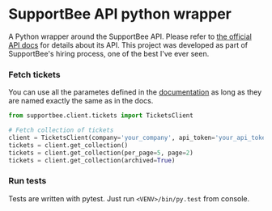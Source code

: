 # SupportBee API python wrapper
A Python wrapper around the SupportBee API. Please refer to [the official API docs](developers.supportbee.com/api) for details about its API. This project was developed as part of SupportBee's hiring process, one of the best I've ever seen.

### Fetch tickets

You can use all the parametes defined in the [documentation](https://developers.supportbee.com/api#fetching_tickets) as long as they are named exactly the same as in the docs.

```python
from supportbee.client.tickets import TicketsClient

# Fetch collection of tickets
client = TicketsClient(company='your_company', api_token='your_api_token')
tickets = client.get_collection()
tickets = client.get_collection(per_page=5, page=2)
tickets = client.get_collection(archived=True)
```

### Run tests

Tests are written with pytest. Just run `<VENV>/bin/py.test` from console.
